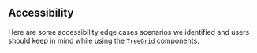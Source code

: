## Accessibility

Here are some accessibility edge cases scenarios we identified and users should keep in mind while using the `TreeGrid` components.
